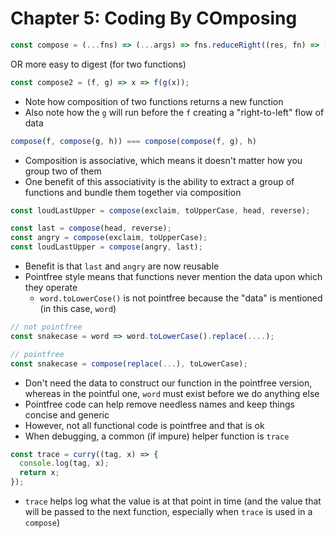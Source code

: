 # Chapter 5: Coding By COmposing

```javascript
const compose = (...fns) => (...args) => fns.reduceRight((res, fn) => [fn.call(null, ...res)], args)[0];
```

OR more easy to digest (for two functions)

```javascript
const compose2 = (f, g) => x => f(g(x));
```

* Note how composition of two functions returns a new function
* Also note how the `g` will run before the `f` creating a "right-to-left" flow of data

```javascript
compose(f, compose(g, h)) === compose(compose(f, g), h)
```

* Composition is associative, which means it doesn't matter how you group two of them
* One benefit of this associativity is the ability to extract a group of functions and bundle them together via composition

```javascript
const loudLastUpper = compose(exclaim, toUpperCase, head, reverse);

const last = compose(head, reverse);
const angry = compose(exclaim, toUpperCase);
const loudLastUpper = compose(angry, last);
```

* Benefit is that `last` and `angry` are now reusable
* Pointfree style means that functions never mention the data upon which they operate
  * `word.toLowerCose()` is not pointfree because the "data" is mentioned (in this case, `word`)

```javascript
// not pointfree
const snakecase = word => word.toLowerCase().replace(....);

// pointfree
const snakecase = compose(replace(...), toLowerCase);
```

* Don't need the data to construct our function in the pointfree version, whereas in the pointful one, `word` must exist before we do anything else
* Pointfree code can help remove needless names and keep things concise and generic
* However, not all functional code is pointfree and that is ok
* When debugging, a common (if impure) helper function is `trace`

```javascript
const trace = curry((tag, x) => {
  console.log(tag, x);
  return x;
});
```

* `trace` helps log what the value is at that point in time (and the value that will be passed to the next function, especially when `trace` is used in a `compose`)